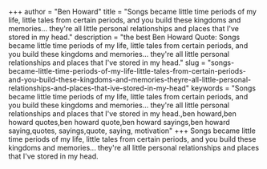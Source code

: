 +++
author = "Ben Howard"
title = "Songs became little time periods of my life, little tales from certain periods, and you build these kingdoms and memories... they're all little personal relationships and places that I've stored in my head."
description = "the best Ben Howard Quote: Songs became little time periods of my life, little tales from certain periods, and you build these kingdoms and memories... they're all little personal relationships and places that I've stored in my head."
slug = "songs-became-little-time-periods-of-my-life-little-tales-from-certain-periods-and-you-build-these-kingdoms-and-memories-theyre-all-little-personal-relationships-and-places-that-ive-stored-in-my-head"
keywords = "Songs became little time periods of my life, little tales from certain periods, and you build these kingdoms and memories... they're all little personal relationships and places that I've stored in my head.,ben howard,ben howard quotes,ben howard quote,ben howard sayings,ben howard saying,quotes, sayings,quote, saying, motivation"
+++
Songs became little time periods of my life, little tales from certain periods, and you build these kingdoms and memories... they're all little personal relationships and places that I've stored in my head.
